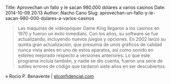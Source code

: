 Title: Aprovechan un fallo y le sacan 980.000 dólares a varios casinos
Date: 2014-10-09 20:13
Author: Nacho Cano
Slug: aprovechan-un-fallo-y-le-sacan-980-000-dolares-a-varios-casinos

> Las máquinas de vídeopóquer Game King llegaron a los casinos en 1970 y
> fueron un éxito inmediato. Con los años, su software se fue
> actualizando, incluyendo nuevos juegos y opciones. En 2002 lanzó su
> quinta gran actualización, que presumía de unos gráficos de calidad
> nunca vista antes en uno de estos aparatos, así como sonido en estéreo
> mejorado respecto a versiones anteriores. Lo que este programa incluía
> también, y nadie se dio cuenta, fueron una serie de sutiles errores de
> código que tardaron siete años en ser descubiertos.

» Rocío P. Benavente | [elconfidencial.com][]

  [elconfidencial.com]: http://www.elconfidencial.com/tecnologia/2014-10-08/aprovechan-un-fallo-y-le-sacan-980-000-dolares-a-varios-casinos_230979/
    "Aprovechan un fallo y le sacan 980.000 dólares a varios casinos"
